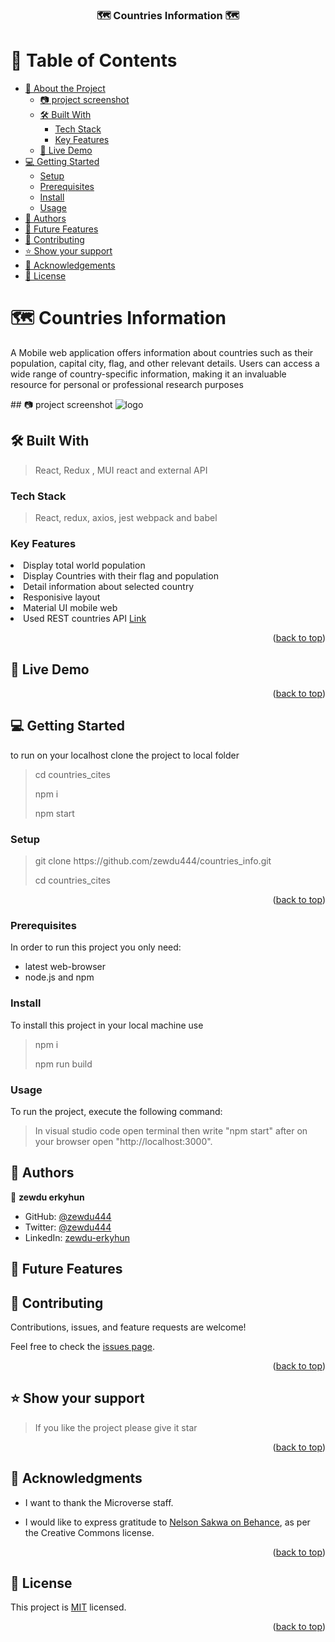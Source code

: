 <a name="readme-top"></a>

<div align="center">

  <h3> 🗺️ <b>Countries Information</b> 🗺️</h3>

</div>

# 📗 Table of Contents

- [📖 About the Project](#about-project)
  - [:camera: project screenshot](#screen-shoot)
  - [🛠 Built With](#built-with)
    - [Tech Stack](#tech-stack)
    - [Key Features](#key-features)
  - [🚀 Live Demo](#live-demo)
- [💻 Getting Started](#getting-started)
  - [Setup](#setup)
  - [Prerequisites](#prerequisites)
  - [Install](#install)
  - [Usage](#usage)
- [👥 Authors](#authors)
- [🔭 Future Features](#future-features)
- [🤝 Contributing](#contributing)
- [⭐️ Show your support](#support)
- [🙏 Acknowledgements](#acknowledgements)
- [📝 License](#license)

# 🗺️ Countries Information<a name="about-project"></a>

 <p>A Mobile web application offers information about countries such as their population, capital city, flag, and other relevant details. Users can access a wide range of country-specific information, making it an invaluable resource for personal or professional research purposes
</p>
## 📷 project screenshot <a name="screen-shoot"> </a>
<img src="https://raw.githubusercontent.com/zewdu444/countries_info/test/assets/world_pic.png" alt="logo" width="auto"  height="auto" />

## 🛠 Built With <a name="built-with"> </a>

> React, Redux , MUI react and external API

### Tech Stack <a name="tech-stack"></a>

> React, redux, axios, jest webpack and babel

### Key Features <a name="key-features"></a>

 <li>Display total world population</li>
<li>Display Countries with their flag and population</li>
<li>Detail information about selected country</li>
<li>Responisive layout</li>
<li>Material UI mobile web</li>
<li>Used REST countries API <a href="https://restcountries.com/">Link</a></li>
<p align="right">(<a href="#readme-top">back to top</a>)</p><!-- LIVE DEMO -->

## 🚀 Live Demo <a name="live-demo"></a>

>

<p align="right">(<a href="#readme-top">back to top</a>)</p>

## 💻 Getting Started <a name="getting-started"></a>

to run on your localhost clone the project to local folder

> <p>cd countries_cites</p>
> <p>npm i</p>
> <p> npm start<p>

### Setup

> <p> git clone https://github.com/zewdu444/countries_info.git</p>
> cd countries_cites

<p align="right">(<a href="#readme-top">back to top</a>)</p>

### Prerequisites

In order to run this project you only need:

- latest web-browser
- node.js and npm

### Install

To install this project in your local machine use

> <p> npm i </p>
> npm run build

### Usage

To run the project, execute the following command:

> In visual studio code open terminal then write "npm start" after on your browser open "http://localhost:3000".

## 👥 Authors <a name="authors"></a>

👤 **zewdu erkyhun**

- GitHub: [@zewdu444](https://github.com/zewdu444)
- Twitter: [@zewdu444](https://twitter.com/zewdu444)
- LinkedIn: [zewdu-erkyhun](https://www.linkedin.com/in/zewdu-anley/)

## 🔭 Future Features <a name="future-features"></a>

>

## 🤝 Contributing <a name="contributing"></a>

Contributions, issues, and feature requests are welcome!

Feel free to check the [issues page](https://github.com/zewdu444/countries_info/issues).

<p align="right">(<a href="#readme-top">back to top</a>)</p>

## ⭐️ Show your support <a name="support"></a>

> If you like the project please give it star

<p align="right">(<a href="#readme-top">back to top</a>)</p>

## 🙏 Acknowledgments <a name="acknowledgements"></a>

- <p>I want to thank the Microverse staff. </p>

- <p> I would like to express gratitude to <a href="https://www.behance.net/sakwadesignstudio">Nelson Sakwa on Behance</a>, as per the Creative Commons license.</p>

<p align="right">(<a href="#readme-top">back to top</a>)</p>

## 📝 License <a name="license"></a>

This project is [MIT](./LICENSE) licensed.

<p align="right">(<a href="#readme-top">back to top</a>)</p>
